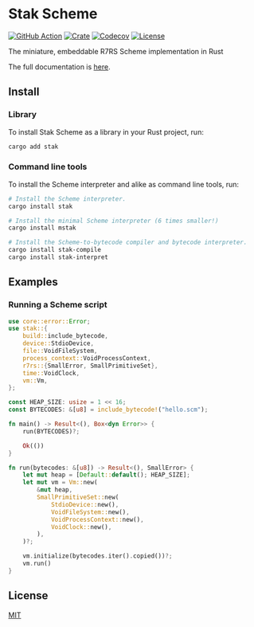 # Stak Scheme

[![GitHub Action](https://img.shields.io/github/actions/workflow/status/raviqqe/stak/test.yaml?branch=main&style=flat-square)](https://github.com/raviqqe/stak/actions)
[![Crate](https://img.shields.io/crates/v/stak.svg?style=flat-square)](https://crates.io/crates/stak)
[![Codecov](https://img.shields.io/codecov/c/github/raviqqe/stak.svg?style=flat-square)](https://codecov.io/gh/raviqqe/stak)
[![License](https://img.shields.io/github/license/raviqqe/stak.svg?style=flat-square)](https://github.com/raviqqe/stak/blob/main/LICENSE)

The miniature, embeddable R7RS Scheme implementation in Rust

The full documentation is [here](https://raviqqe.github.io/stak).

## Install

### Library

To install Stak Scheme as a library in your Rust project, run:

```sh
cargo add stak
```

### Command line tools

To install the Scheme interpreter and alike as command line tools, run:

```sh
# Install the Scheme interpreter.
cargo install stak

# Install the minimal Scheme interpreter (6 times smaller!)
cargo install mstak

# Install the Scheme-to-bytecode compiler and bytecode interpreter.
cargo install stak-compile
cargo install stak-interpret
```

## Examples

### Running a Scheme script

```rust
use core::error::Error;
use stak::{
    build::include_bytecode,
    device::StdioDevice,
    file::VoidFileSystem,
    process_context::VoidProcessContext,
    r7rs::{SmallError, SmallPrimitiveSet},
    time::VoidClock,
    vm::Vm,
};

const HEAP_SIZE: usize = 1 << 16;
const BYTECODES: &[u8] = include_bytecode!("hello.scm");

fn main() -> Result<(), Box<dyn Error>> {
    run(BYTECODES)?;

    Ok(())
}

fn run(bytecodes: &[u8]) -> Result<(), SmallError> {
    let mut heap = [Default::default(); HEAP_SIZE];
    let mut vm = Vm::new(
        &mut heap,
        SmallPrimitiveSet::new(
            StdioDevice::new(),
            VoidFileSystem::new(),
            VoidProcessContext::new(),
            VoidClock::new(),
        ),
    )?;

    vm.initialize(bytecodes.iter().copied())?;
    vm.run()
}
```

## License

[MIT](https://github.com/raviqqe/stak/blob/main/LICENSE)
